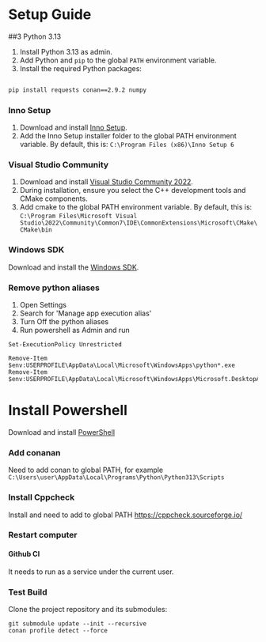 # Setup Guide

##3 Python 3.13

1. Install Python 3.13 as admin.
2. Add Python and `pip` to the global `PATH` environment variable.
3. Install the required Python packages:

```bash

pip install requests conan==2.9.2 numpy

```


### Inno Setup

1. Download and install [Inno Setup](https://jrsoftware.org/download.php/is.exe?site=1).
2. Add the Inno Setup installer folder to the global PATH environment variable. By default, this is: `C:\Program Files (x86)\Inno Setup 6`


### Visual Studio Community

1. Download and install [Visual Studio Community 2022](https://visualstudio.microsoft.com/vs/community/).
2. During installation, ensure you select the C++ development tools and CMake components.
3. Add cmake to the global PATH environment variable. By default, this is: `C:\Program Files\Microsoft Visual Studio\2022\Community\Common7\IDE\CommonExtensions\Microsoft\CMake\CMake\bin`


### Windows SDK

Download and install the [Windows SDK](https://go.microsoft.com/fwlink/?linkid=2272610).


### Remove python aliases


1. Open Settings
2. Search for 'Manage app execution alias'
3. Turn Off the python aliases
4. Run powershell as Admin and run 

```
Set-ExecutionPolicy Unrestricted

Remove-Item $env:USERPROFILE\AppData\Local\Microsoft\WindowsApps\python*.exe
Remove-Item $env:USERPROFILE\AppData\Local\Microsoft\WindowsApps\Microsoft.DesktopAppInstaller_*\python*.exe
```

# Install Powershell

Download and install [PowerShell](https://github.com/PowerShell/PowerShell/releases/download/v7.4.6/PowerShell-7.4.6-win-x64.msi)


### Add conanan 

Need to add conan to global PATH, for example `C:\Users\user\AppData\Local\Programs\Python\Python313\Scripts`


### Install Cppcheck

Install and need to add to global PATH https://cppcheck.sourceforge.io/

### Restart computer 


#### Github CI

It needs to run as a service under the current user.


### Test Build

Clone the project repository and its submodules:

```
git submodule update --init --recursive
conan profile detect --force
```
